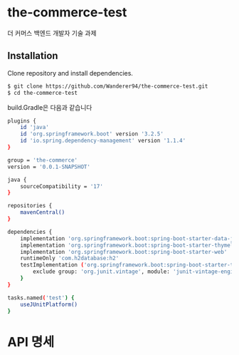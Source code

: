 # the-commerce-test
더 커머스 백엔드 개발자 기술 과제

## Installation
Clone repository and install dependencies.
```bash
$ git clone https://github.com/Wanderer94/the-commerce-test.git
$ cd the-commerce-test
```
build.Gradle은 다음과 같습니다
```bash
plugins {
	id 'java'
	id 'org.springframework.boot' version '3.2.5'
	id 'io.spring.dependency-management' version '1.1.4'
}

group = 'the-commerce'
version = '0.0.1-SNAPSHOT'

java {
	sourceCompatibility = '17'
}

repositories {
	mavenCentral()
}

dependencies {
	implementation 'org.springframework.boot:spring-boot-starter-data-jpa'
	implementation 'org.springframework.boot:spring-boot-starter-thymeleaf'
	implementation 'org.springframework.boot:spring-boot-starter-web'
	runtimeOnly 'com.h2database:h2'
	testImplementation ('org.springframework.boot:spring-boot-starter-test'){
		exclude group: 'org.junit.vintage', module: 'junit-vintage-engine'
	}
}

tasks.named('test') {
	useJUnitPlatform()
}
```

# API 명세
